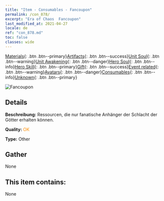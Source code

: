 ```yaml
---
title: "Item - Consumables - Fancoupon"
permalink: /con_878/
excerpt: "Era of Chaos  Fancoupon"
last_modified_at: 2021-04-27
locale: de
ref: "con_878.md"
toc: false
classes: wide
---
```

 [Materials](/ItemsDE/){: .btn .btn--primary}[Artifacts](/ItemsDE/Artifacts/){: .btn .btn--success}[Unit Soul](/ItemsDE/UnitSoul/){: .btn .btn--warning}[Unit Awakening](/ItemsDE/UnitAwakening/){: .btn .btn--danger}[Hero Soul](/ItemsDE/HeroSoul/){: .btn .btn--info}[Hero Skill](/ItemsDE/HeroSkill/){: .btn .btn--primary}[Gift](/ItemsDE/Gift/){: .btn .btn--success}[Event related](/ItemsDE/Events/){: .btn .btn--warning}[Avatars](/ItemsDE/Avatars/){: .btn .btn--danger}[Consumables](/ItemsDE/Consumables/){: .btn .btn--info}[Unknown](/ItemsDE/Unknown/){: .btn .btn--primary}

 ![Fancoupon](/images/t/i_39971.png)

## Details
 **Beschreibung:** Ressourcen, die nur fanatische Anhänger der Schlacht der Götter erhalten können.

 **Quality:** <span style="color: #FF8C00">OK</span>

 **Type:** Other

## Gather

  None

## This item contains:

  None

